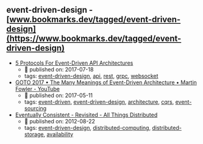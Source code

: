 event-driven-design - [www.bookmarks.dev/tagged/event-driven-design](https://www.bookmarks.dev/tagged/event-driven-design) 
---
* [5 Protocols For Event-Driven API Architectures](https://nordicapis.com/5-protocols-for-event-driven-api-architectures/)
    * :calendar: published on: 2017-07-18
    * tags: [event-driven-design](../tags/event-driven-design.md), [api](../tags/api.md), [rest](../tags/rest.md), [grpc](../tags/grpc.md), [websocket](../tags/websocket.md)
* [GOTO 2017 • The Many Meanings of Event-Driven Architecture • Martin Fowler - YouTube](https://www.youtube.com/watch?v=STKCRSUsyP0)
    * :calendar: published on: 2017-05-11
    * tags: [event-driven](../tags/event-driven.md), [event-driven-design](../tags/event-driven-design.md), [architecture](../tags/architecture.md), [cqrs](../tags/cqrs.md), [event-sourcing](../tags/event-sourcing.md)
* [Eventually Consistent - Revisited - All Things Distributed](https://www.allthingsdistributed.com/2008/12/eventually_consistent.html)
    * :calendar: published on: 2012-08-22
    * tags: [event-driven-design](../tags/event-driven-design.md), [distributed-computing](../tags/distributed-computing.md), [distributed-storage](../tags/distributed-storage.md), [availability](../tags/availability.md)
